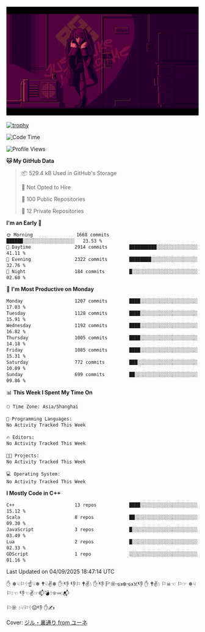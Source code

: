 ![](imgs/main.png)

[![trophy](https://github-profile-trophy.vercel.app/?username=NeilKleistGao&theme=dracula)](https://github.com/ryo-ma/github-profile-trophy)

<!--START_SECTION:waka-->
![Code Time](http://img.shields.io/badge/Code%20Time-1%2C792%20hrs%2046%20mins-blue)

![Profile Views](http://img.shields.io/badge/Profile%20Views-1-blue)

**🐱 My GitHub Data** 

> 📦 529.4 kB Used in GitHub's Storage 
 > 
> 🚫 Not Opted to Hire
 > 
> 📜 100 Public Repositories 
 > 
> 🔑 12 Private Repositories 
 > 
**I'm an Early 🐤** 

```text
🌞 Morning                1668 commits        ██████░░░░░░░░░░░░░░░░░░░   23.53 % 
🌆 Daytime                2914 commits        ██████████░░░░░░░░░░░░░░░   41.11 % 
🌃 Evening                2322 commits        ████████░░░░░░░░░░░░░░░░░   32.76 % 
🌙 Night                  184 commits         █░░░░░░░░░░░░░░░░░░░░░░░░   02.60 % 
```
📅 **I'm Most Productive on Monday** 

```text
Monday                   1207 commits        ████░░░░░░░░░░░░░░░░░░░░░   17.03 % 
Tuesday                  1128 commits        ████░░░░░░░░░░░░░░░░░░░░░   15.91 % 
Wednesday                1192 commits        ████░░░░░░░░░░░░░░░░░░░░░   16.82 % 
Thursday                 1005 commits        ████░░░░░░░░░░░░░░░░░░░░░   14.18 % 
Friday                   1085 commits        ████░░░░░░░░░░░░░░░░░░░░░   15.31 % 
Saturday                 772 commits         ███░░░░░░░░░░░░░░░░░░░░░░   10.89 % 
Sunday                   699 commits         ██░░░░░░░░░░░░░░░░░░░░░░░   09.86 % 
```


📊 **This Week I Spent My Time On** 

```text
🕑︎ Time Zone: Asia/Shanghai

💬 Programming Languages: 
No Activity Tracked This Week

🔥 Editors: 
No Activity Tracked This Week

🐱‍💻 Projects: 
No Activity Tracked This Week

💻 Operating System: 
No Activity Tracked This Week
```

**I Mostly Code in C++** 

```text
C++                      13 repos            ████░░░░░░░░░░░░░░░░░░░░░   15.12 % 
Scala                    8 repos             ██░░░░░░░░░░░░░░░░░░░░░░░   09.30 % 
JavaScript               3 repos             █░░░░░░░░░░░░░░░░░░░░░░░░   03.49 % 
Lua                      2 repos             █░░░░░░░░░░░░░░░░░░░░░░░░   02.33 % 
GDScript                 1 repo              ░░░░░░░░░░░░░░░░░░░░░░░░░   01.16 % 
```




 Last Updated on 04/09/2025 18:47:14 UTC
<!--END_SECTION:waka-->

✋ ❄☟⚐🕆☝☟❄ 🕈☟✌❄ ✋🕯👎 👎⚐ 🕈✌💧 ✋🕯👎 🏱☼☜❄☜☠👎 ✋ 🕈✌💧 ⚐☠☜ ⚐☞ ❄☟⚐💧☜ 👎☜✌☞📫💣🕆❄☜💧📬

⚐☼ 💧☟⚐🕆☹👎 ✋✍

Cover: [ジル・裏通り from ユーネ](https://www.pixiv.net/artworks/62127066)
